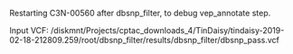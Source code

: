 Restarting C3N-00560 after dbsnp_filter, to debug vep_annotate step.

Input VCF: /diskmnt/Projects/cptac_downloads_4/TinDaisy/tindaisy-2019-02-18-212809.259/root/dbsnp_filter/results/dbsnp_filter/dbsnp_pass.vcf

